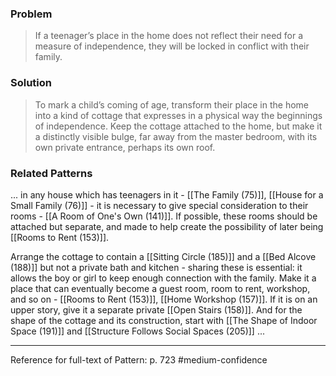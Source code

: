 ### Problem
>If a teenager’s place in the home does not reflect their need for a measure of independence, they will be locked in conflict with their family.

### Solution
>To mark a child’s coming of age, transform their place in the home into a kind of cottage that expresses in a physical way the beginnings of independence. Keep the cottage attached to the home, but make it a distinctly visible bulge, far away from the master bedroom, with its own private entrance, perhaps its own roof.

### Related Patterns
...  in any house which has teenagers in it - [[The Family (75)]], [[House for a Small Family (76)]] - it is necessary to give special consideration to their rooms - [[A Room of One's Own (141)]]. If possible, these rooms should be attached but separate, and made to help create the possibility of later being [[Rooms to Rent (153)]].

Arrange the cottage to contain a [[Sitting Circle (185)]] and a [[Bed Alcove (188)]] but not a private bath and kitchen - sharing these is essential: it allows the boy or girl to keep enough connection with the family. Make it a place that can eventually become a guest room, room to rent, workshop, and so on - [[Rooms to Rent (153)]], [[Home Workshop (157)]]. If it is on an upper story, give it a separate private [[Open Stairs (158)]]. And for the shape of the cottage and its construction, start with [[The Shape of Indoor Space (191)]] and [[Structure Follows Social Spaces (205)]] ...

---
Reference for full-text of Pattern: p. 723 #medium-confidence 